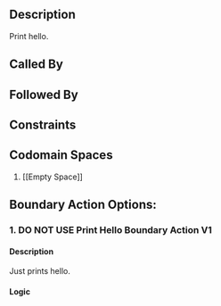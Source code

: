 ## Description

Print hello.
## Called By

## Followed By

## Constraints

## Codomain Spaces
1. [[Empty Space]]

## Boundary Action Options:
### 1. DO NOT USE Print Hello Boundary Action V1
#### Description
Just prints hello.
#### Logic


